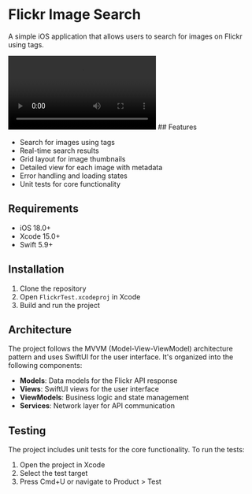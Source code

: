 # Flickr Image Search

A simple iOS application that allows users to search for images on Flickr using tags.

<video controls>
  <source src="https://github.com/sagaya120/FlickrTest/blob/main/demo.mov" type="video/mp4">
</video>
## Features

- Search for images using tags
- Real-time search results
- Grid layout for image thumbnails
- Detailed view for each image with metadata
- Error handling and loading states
- Unit tests for core functionality

## Requirements

- iOS 18.0+
- Xcode 15.0+
- Swift 5.9+

## Installation

1. Clone the repository
2. Open `FlickrTest.xcodeproj` in Xcode
3. Build and run the project

## Architecture

The project follows the MVVM (Model-View-ViewModel) architecture pattern and uses SwiftUI for the user interface. It's organized into the following components:

- **Models**: Data models for the Flickr API response
- **Views**: SwiftUI views for the user interface
- **ViewModels**: Business logic and state management
- **Services**: Network layer for API communication

## Testing

The project includes unit tests for the core functionality. To run the tests:

1. Open the project in Xcode
2. Select the test target
3. Press Cmd+U or navigate to Product > Test
